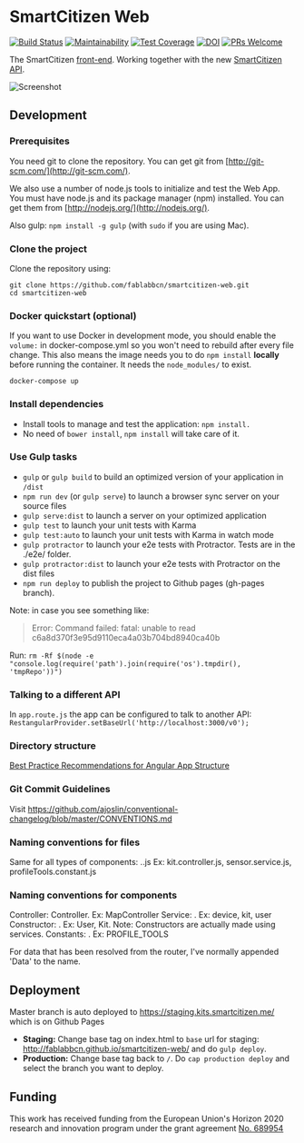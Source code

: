 # SmartCitizen Web 

[![Build Status](https://travis-ci.org/fablabbcn/smartcitizen-web.svg?branch=develop)](https://travis-ci.org/fablabbcn/smartcitizen-web)
[![Maintainability](https://api.codeclimate.com/v1/badges/544684946bf58a15d531/maintainability)](https://codeclimate.com/github/fablabbcn/smartcitizen-web/maintainability)
[![Test Coverage](https://api.codeclimate.com/v1/badges/544684946bf58a15d531/test_coverage)](https://codeclimate.com/github/fablabbcn/smartcitizen-web/test_coverage)
[![DOI](https://zenodo.org/badge/DOI/10.5281/zenodo.2566531.svg)](https://doi.org/10.5281/zenodo.2566531)
[![PRs Welcome](https://img.shields.io/badge/PRs-welcome-brightgreen.svg)]()

The SmartCitizen [front-end](https://kits.smartcitizen.me/). Working together with the new [SmartCitizen API](https://github.com/fablabbcn/smartcitizen-api).

![Screenshot](2019-02-01_16-13-47.png)

## Development

### Prerequisites

You need git to clone the repository. You can get git from
[http://git-scm.com/](http://git-scm.com/).

We also use a number of node.js tools to initialize and test the Web App. You must have node.js and
its package manager (npm) installed. You can get them from [http://nodejs.org/](http://nodejs.org/).

Also gulp: `npm install -g gulp` (with `sudo` if you are using Mac).

### Clone the project

Clone the repository using:

```
git clone https://github.com/fablabbcn/smartcitizen-web.git
cd smartcitizen-web
```

### Docker quickstart (optional)
If you want to use Docker in development mode, you should enable the `volume:` in docker-compose.yml so you won't need to rebuild after every file change.
This also means the image needs you to do `npm install` **locally** before running the container.
It needs the `node_modules/` to exist.

`docker-compose up`

### Install dependencies
* Install tools to manage and test the application: `npm install.`
* No need of `bower install`, `npm install` will take care of it.

### Use Gulp tasks

* `gulp` or `gulp build` to build an optimized version of your application in `/dist`
* `npm run dev` (or `gulp serve`) to launch a browser sync server on your source files
* `gulp serve:dist` to launch a server on your optimized application
* `gulp test` to launch your unit tests with Karma
* `gulp test:auto` to launch your unit tests with Karma in watch mode
* `gulp protractor` to launch your e2e tests with Protractor. Tests are in the ./e2e/ folder.
* `gulp protractor:dist` to launch your e2e tests with Protractor on the dist files
* `npm run deploy` to publish the project to Github pages (gh-pages branch).

Note: in case you see something like:
> Error: Command failed: fatal: unable to read c6a8d370f3e95d9110eca4a03b704bd8940ca40b

Run:
`rm -Rf $(node -e "console.log(require('path').join(require('os').tmpdir(), 'tmpRepo'))")`

### Talking to a different API
In `app.route.js` the app can be configured to talk to another API:
`RestangularProvider.setBaseUrl('http://localhost:3000/v0');`

### Directory structure

[Best Practice Recommendations for Angular App Structure](https://docs.google.com/document/d/1XXMvReO8-Awi1EZXAXS4PzDzdNvV6pGcuaF4Q9821Es/pub)

### Git Commit Guidelines
Visit https://github.com/ajoslin/conventional-changelog/blob/master/CONVENTIONS.md


### Naming conventions for files
Same for all types of components:
<Name of component camelcased>.<Type of module>.js
Ex: kit.controller.js, sensor.service.js, profileTools.constant.js


### Naming conventions for components
Controller: <Name of controller capitalized>Controller. Ex: MapController
Service: <Name of service camelcased>. Ex: device, kit, user
Constructor: <Name of constructor capitalized>. Ex: User, Kit. Note: Constructors are actually made using services.
Constants: <Name of constant uppercase joined by an underscore>. Ex: PROFILE_TOOLS

For data that has been resolved from the router, I've normally appended 'Data' to the name.

## Deployment

Master branch is auto deployed to https://staging.kits.smartcitizen.me/ which is on Github Pages

* **Staging:** Change base tag on index.html to `base` url for staging: http://fablabbcn.github.io/smartcitizen-web/ and do `gulp deploy`.
* **Production:** Change base tag back to `/`. Do `cap production deploy` and select the branch you want to deploy.

## Funding

This work has received funding from the European Union's Horizon 2020 research and innovation program under the grant agreement [No. 689954](https://cordis.europa.eu/project/rcn/202639_en.html)
